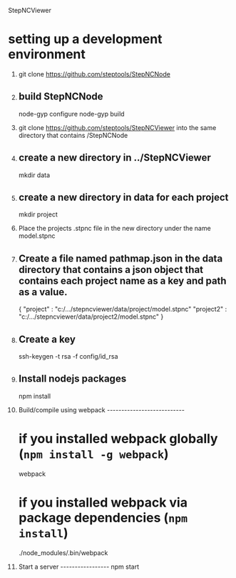 StepNCViewer


setting up a development environment
====================================
  1. git clone https://github.com/steptools/StepNCNode

  2. build StepNCNode
     ----------------
       node-gyp configure
       node-gyp build

  3. git clone https://github.com/steptools/StepNCViewer into the same directory that contains 
     /StepNCNode

  4. create a new directory in ../StepNCViewer
     ------------------------------------------
       mkdir data

  5. create a new directory in data for each project
     -----------------------------------------------
       mkdir project

  6. Place the projects .stpnc file in the new directory under the name model.stpnc

  7. Create a file named pathmap.json in the data directory that contains a json object that 
     contains each project name as a key and path as a value.
     ---------------------------------------------------------------------------------------
       {
       "project" : "c:/.../stepncviewer/data/project/model.stpnc"
       "project2" : "c:/.../stepncviewer/data/project2/model.stpnc"
       }

  8. Create a key
     ------------
       ssh-keygen -t rsa -f config/id_rsa

  9. Install nodejs packages
     -----------------------
       npm install

  10. Build/compile using webpack
     ---------------------------

       # if you installed webpack globally (`npm install -g webpack`)
       webpack

       # if you installed webpack via package dependencies (`npm install`)
       ./node_modules/.bin/webpack
  
  11. Start a server
     -----------------
       npm start